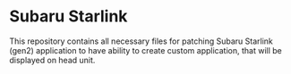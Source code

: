 # Subaru Starlink
This repository contains all necessary files for patching Subaru Starlink (gen2) application to have ability to create custom application, that will be displayed on head unit.

